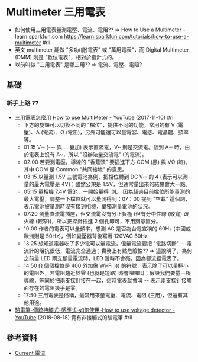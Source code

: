# Multimeter 三用電表

  - 如何使用三用電表量測電壓、電流、電阻?? => How to Use a Multimeter - learn.sparkfun.com https://learn.sparkfun.com/tutorials/how-to-use-a-multimeter #ril
  - 英文 multimeter 翻做 "多功(能)電表" 或 "萬用電表"，而 Digital Multimeter (DMM) 則是 "數位電表"，相對於指針式的。
  - 以前叫做 "三用電表" 是哪三用?? => 電流、電壓、電阻?

## 基礎

### 新手上路 ??

  - [三用電表怎麼用 How to use MultiMeter \- YouTube](https://www.youtube.com/watch?v=BpRD_r4hlhI) (2017-11-10) #ril
      - 下方的旋鈕可以切換不同的 "檔位"，提供不同的功能，常用的有 V (電壓)、A (電流)、Ω (電阻)，另外可能還可以量電容、電感、電晶體、頻率等。
      - 01:15 V⎓ (--- 與 ... 疊加) 表示直流電，V~ 則是交流電。談到 A⎓ 時，由於電表上沒有 A~，所以 "沒辦法量交流電" (的電流)。
      - 02:00 若要測電壓，導線的 "香蕉頭" 要插進下方 COM (黑) 與 VΩ (紅)，其中 COM 是 Common "共同接地" 的意思。
      - 03:15 以量測 1.5V 三號電池為例，把檔位轉到 DC V⎓ 的 4 (表示可以測量的最大電壓是 4V)；雖然公規是 1.5V，但通常量出來的結果會大一點。
      - 05:15 量相機 7.4V 電池，一開始量得 .0L，因為超過目前檔位所能量測的最大電壓，調整一下檔位就可以量測得到；07：00 提到 "空載" 這個詞，表示電池被量測時沒有接到相機，單獨測量電池的狀況。
      - 07:20 測量直流電插座，但交流電沒有分正負極 (但有分中性線 (較寬) 跟火線 (較窄))，所以把探針插進 2 個孔即可，不用刻意區分。
      - 10:00 作者的電表可以量頻率，想測 AC 是否為台電宣稱的 60Hz (中國或歐洲則是 50Hz)，例如變壓器背後寫著 120VAC 60Hz
      - 13:25 想知道電器吃了多少電可以量電流，但量電流要把 "電路切斷" -- 電流計的阻抗很低，電流完全通過；實務上有點危險性?? => 這說明了，為何之前量 LED 兩支腳量電流時，LED 暫時不會亮，因為都流經電表了。
      - 14:50 Ω 個個檔位是 400 外加像 Wi-Fi ))) 的符號，表示除了可以量極小的電阻外，若電阻趨近於零 (也就是短路) 時會嗶嗶叫；假設我們要量一根導線，等同於把兩支探針接在一起，這時電表就會叫 -- 表示兩支探針接觸面存在的電阻幾乎是零。
      - 17:50 三用電表是俗稱，最常用來量電壓、電流、電阻 (三用)，但還有其他用途。
  - [驗電筆\-傳統接觸式\-感應式\-如何使用\-How to use voltage detector \- YouTube](https://www.youtube.com/watch?v=oXUXqpcPM78) (2018-08-18) 竟有非接觸式的驗電筆 #ril

## 參考資料

  - [Current 電流](current.md)

